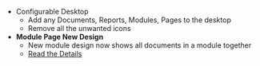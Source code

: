 - Configurable Desktop
	- Add any Documents, Reports, Modules, Pages to the desktop
	- Remove all the unwanted icons
- **Module Page New Design**
	- New module design now shows all documents in a module together
	- [Read the Details](https://saashq.org/blog/erpnexus-features/configurable-desktop)